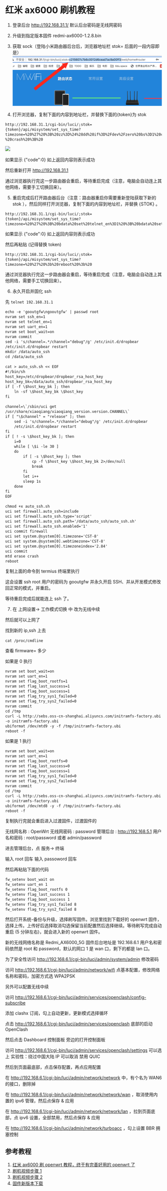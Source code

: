 # 红米 ax6000 刷机教程

1. 登录后台 http://192.168.31.1/ 默认后台密码是无线网密码

2. 升级到指定版本固件 redmi-ax6000-1.2.8.bin

3. 获取 sock（登陆小米路由器后台后，浏览器地址栏 stok= 后面的一段内容即是）
   ![](./img/2022-11-19-00-23-06-image.png)

4. 打开浏览器，复制下面的内容到地址栏，并替换下面的{token}为 stok

```
http://192.168.31.1/cgi-bin/luci/;stok={token}/api/misystem/set_sys_time?timezone=%20%27%20%3B%20zz%3D%24%28dd%20if%3D%2Fdev%2Fzero%20bs%3D1%20count%3D2%202%3E%2Fdev%2Fnull%29%20%3B%20printf%20%27%A5%5A%25c%25c%27%20%24zz%20%24zz%20%7C%20mtd%20write%20-%20crash%20%3B%20
```

![](/Users/z/Downloads/ax6000/img/2022-11-19-00-25-21-image.png)

如果显示 {"code":0} 如上返回内容则表示成功

然后重新打开 http://192.168.31.1

通过浏览器执行完这一步路由器会重启，等待重启完成（注意，电脑会自动连上其他网络，需要手工切换回来）。

5. 重启完成后打开路由器后台（注意：路由器重启你需要重新登陆获取下新的 stok ），然后同样打开浏览器，复制下面的内容到地址栏，并替换 {STOK} 。

```
http://192.168.31.1/cgi-bin/luci/;stok={token}/api/misystem/set_sys_time?timezone=%20%27%20%3B%20bdata%20set%20telnet_en%3D1%20%3B%20bdata%20set%20ssh_en%3D1%20%3B%20bdata%20set%20uart_en%3D1%20%3B%20bdata%20commit%20%3B%20
```

如果显示 {"code":0} 如上返回内容则表示成功

然后再粘贴 (记得替换 token)

```
http://192.168.31.1/cgi-bin/luci/;stok={token}/api/misystem/set_sys_time?timezone=%20%27%20%3b%20reboot%20%3b%20
```

通过浏览器执行完这一步路由器会重启，等待重启完成（注意，电脑会自动连上其他网络，需要手工切换回来）。

6. 永久开启并固化 ssh

先 `telnet 192.168.31.1`

```
echo -e 'gooutgfw\ngooutgfw' | passwd root
nvram set ssh_en=1
nvram set telnet_en=1
nvram set uart_en=1
nvram set boot_wait=on
nvram commit
sed -i 's/channel=.*/channel="debug"/g' /etc/init.d/dropbear
/etc/init.d/dropbear restart
mkdir /data/auto_ssh
cd /data/auto_ssh

cat > auto_ssh.sh << EOF
#!/bin/sh
host_key=/etc/dropbear/dropbear_rsa_host_key
host_key_bk=/data/auto_ssh/dropbear_rsa_host_key
if [ -f \$host_key_bk ]; then
    ln -sf \$host_key_bk \$host_key
fi

channel=\`/sbin/uci get /usr/share/xiaoqiang/xiaoqiang_version.version.CHANNEL\`
if [ "\$channel" = "release" ]; then
    sed -i 's/channel=.*/channel="debug"/g' /etc/init.d/dropbear
    /etc/init.d/dropbear restart
fi
if [ ! -s \$host_key_bk ]; then
    i=0
    while [ \$i -le 30 ]
    do
        if [ -s \$host_key ]; then
            cp -f \$host_key \$host_key_bk 2>/dev/null
            break
        fi
        let i++
        sleep 1s
    done
fi
EOF

chmod +x auto_ssh.sh
uci set firewall.auto_ssh=include
uci set firewall.auto_ssh.type='script'
uci set firewall.auto_ssh.path='/data/auto_ssh/auto_ssh.sh'
uci set firewall.auto_ssh.enabled='1'
uci commit firewall
uci set system.@system[0].timezone='CST-8'
uci set system.@system[0].webtimezone='CST-8'
uci set system.@system[0].timezoneindex='2.84'
uci commit
mtd erase crash
reboot
```

复制上面的命令到 termius 终端里执行

这会设置 ssh root 用户的密码为 gooutgfw 
并永久开启 SSH、并从开发模式修改回正常的模式，并重启。

等待重启完成后就能连上 ssh 了。

7. 在 上网设置-> 工作模式切换 中 改为无线中续

然后就可以上网了

找到新的 ip,ssh 上去

`cat /proc/cmdline`

查看 firmware= 多少

如果是 0 执行

```
nvram set boot_wait=on
nvram set uart_en=1
nvram set flag_boot_rootfs=1
nvram set flag_last_success=1
nvram set flag_boot_success=1
nvram set flag_try_sys1_failed=0
nvram set flag_try_sys2_failed=0
nvram commit
cd /tmp
curl -L http://sebs.oss-cn-shanghai.aliyuncs.com/initramfs-factory.ubi -o initramfs-factory.ubi
ubiformat /dev/mtd9 -y -f /tmp/initramfs-factory.ubi
reboot -f
```

如果是 1 执行

```
nvram set boot_wait=on
nvram set uart_en=1
nvram set flag_boot_rootfs=0
nvram set flag_last_success=0
nvram set flag_boot_success=1
nvram set flag_try_sys1_failed=0
nvram set flag_try_sys2_failed=0
nvram commit
cd /tmp
curl -L http://sebs.oss-cn-shanghai.aliyuncs.com/initramfs-factory.ubi -o initramfs-factory.ubi
ubiformat /dev/mtd8 -y -f /tmp/initramfs-factory.ubi
reboot -f
```

复制执行完就会重启进入过渡固件，过渡固件的

无线网名称 : OpenWrt
无线网密码 : password
管理后台 : http://192.168.5.1
用户名和密码 : root/password 或者 admin/password

进去管理后台，点 服务-> 终端

输入 root 回车
输入 passoword 回车

然后再粘贴下面的代码

```
fw_setenv boot_wait on
fw_setenv uart_en 1
fw_setenv flag_boot_rootfs 0
fw_setenv flag_last_success 1
fw_setenv flag_boot_success 1
fw_setenv flag_try_sys1_failed 8
fw_setenv flag_try_sys2_failed 8
```

然后打开系统-备份与升级，选择刷写固件。浏览里找到下载好的 openwrt 固件，选择上传。上传好后选择取消勾选保留当前配置然后选择继续。等待刷写完成自动重启 (5 分钟左右)，就会进入新的 openwrt 固件。

新的无线网络名称是 Redmi_AX6000_5G
固件后台地址是 192.168.6.1 用户名和密码依然是 root 和 password，默认的网口 1 是 wan 口，剩下的都是 lan 口。

为了安全性访问 http://192.168.6.1/cgi-bin/luci/admin/system/admin 修改密码

访问 http://192.168.6.1/cgi-bin/luci/admin/network/wifi 点基本配置，修改网络名称和密码，加密方式选 WPA2PSK

另外可以配置无线中续

访问 http://192.168.6.1/cgi-bin/luci/admin/services/openclash/config-subscribe

添加 clashx 订阅，勾上自动更新，更新模式选择循环

点击 http://192.168.6.1/cgi-bin/luci/admin/services/openclash 底部的启动 OpenClash

然后点击 Dashboard 控制面板 旁边的打开控制面板

访问 http://192.168.6.1/cgi-bin/luci/admin/services/openclash/settings
可以选上 实验性：绕过中国大陆 IP
可以取消 禁用 QUIC

然后到页面最底部，点击保存配置，再点应用配置

在 http://192.168.6.1/cgi-bin/luci/admin/network/network 中，有个名为 WAN6 的接口，删除掉

在 http://192.168.6.1/cgi-bin/luci/admin/network/network/wan ，取消使用内置的 ipv6 管理，然后点保存 & 应用

在 http://192.168.6.1/cgi-bin/luci/admin/network/network/lan ，拉到页面底部，点 ipv6 设置，全部禁用，然后点保存 & 应用

在 http://192.168.6.1/cgi-bin/luci/admin/network/turboacc ，勾上设置 BBR 拥塞控制

## 参考教程

1. [红米 ax6000 刷 openwrt 教程，终于有完善好用的 openwrt 了](https://qust.me/post/ax6000-openwrt) 
2. [刷机视频步骤 1](https://www.youtube.com/watch?v=AkBrLBjpc_k)
3. [刷机视频步骤 2](https://www.youtube.com/watch?v=FCvCTyjoeq4)
4. [固件新版本下载](https://www.right.com.cn/forum/thread-8261104-1-1.html)
